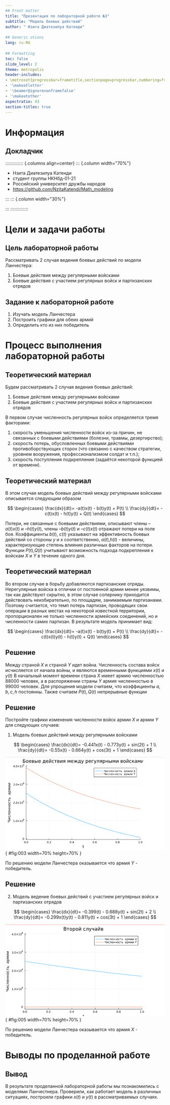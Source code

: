 ```yaml
---
## Front matter
title: "Презентация по лабораторной работе №3"
subtitle: "Модель боевых действий"
author: " Нзита Диатезилуа Катенди"

## Generic otions
lang: ru-RU

## Formatting
toc: false
slide_level: 2
theme: metropolis
header-includes:
- \metroset{progressbar=frametitle,sectionpage=progressbar,numbering=fraction}
- '\makeatletter'
- '\beamer@ignorenonframefalse'
- '\makeatother'
aspectratio: 43
section-titles: true
---
```


# Информация

## Докладчик

:::::::::::::: {.columns align=center}
::: {.column width="70%"}

  * Нзита Диатезилуа Катенди
  * студент группы НКНбд-01-21
  * Российский университет дружбы народов
  * <https://github.com/NzitaKatendi/Math_modeling>

:::
::: {.column width="30%"}


:::
::::::::::::::

# Цели и задачи работы

## Цель лабораторной работы
 
Рассматривать 2 случая ведения боевых действий по модели Ланчестера:
1. Боевые действия между регулярными войсками
2. Боевые действия с участием регулярных войск и партизанских отрядов

## Задание к лабораторной работе

1. Изучать модель Ланчестера
2. Построить графики для обеих армий
3. Определить кто из них победитель

# Процесс выполнения лабораторной работы

## Теоретический материал 

Будем рассматривать 2 случая ведения боевых действий: 
1. Боевые действия между регулярными войсками 
2. Боевые действия с участием регулярных войск и партизанских отрядов 

В первом случае численность регулярных войск определяется тремя факторами:

1. скорость уменьшения численности войск из-за причин, не связанных с боевыми действиями (болезни, травмы, дезертирство);
2. скорость потерь, обусловленных боевыми действиями противоборствующих сторон (что связанно с качеством стратегии, уровнем вооружения, профессионализмом солдат и т.п.);
3. скорость поступления подкрепления (задаётся некоторой функцией от времени). 

## Теоретический материал 

В этом случае модель боевых действий между регулярными войсками описывается следующим образом

$$
 \begin{cases}
	\frac{dx}{dt}= -a(t)x(t) - b(t)y(t) + P(t)
	\\   
	\frac{dy}{dt}= -c(t)x(t) - h(t)y(t) + Q(t)
 \end{cases}
$$

Потери, не связанные с боевыми действиями, описывают члены $–a(t)x(t)$ и $–h(t)y(t)$, члены $–b(t)y(t)$ и $–c(t)x(t)$ отражают потери на поле боя. Коэффициенты $b(t)$, $c(t)$ указывают на эффективность боевых действий со стороны $y$ и $x$ соответственно, $a(t)$,$h(t)$  - величины, характеризующие степень влияния различных факторов на потери. Функции $P(t)$,$Q(t)$  учитывают возможность подхода подкрепления к войскам $X$ и $Y$ в течение одного дня. 

## Теоретический материал 

Во втором случае в борьбу добавляются партизанские отряды. Нерегулярные войска в отличии от постоянной армии менее уязвимы, так как действуют скрытно, в этом случае сопернику приходится действовать неизбирательно, по площадям, занимаемым партизанами. Поэтому считается, что темп потерь партизан, проводящих свои операции в разных местах на некоторой известной территории, пропорционален не только численности армейских соединений, но и численности самих партизан. В результате модель принимает вид:

$$
 \begin{cases}
	\frac{dx}{dt}= -a(t)x(t) - b(t)y(t) + P(t)
	\\   
	\frac{dy}{dt}= -c(t)x(t)y(t) - h(t)y(t) + Q(t)
 \end{cases}
$$

## Решение

Между страной $X$ и страной $Y$ идет война. Численность состава войск исчисляется от начала войны, и являются временными функциями $x(t)$ и $y(t)$
В начальный момент времени страна $X$ имеет армию численностью 88000 человек, 
а в распоряжении страны $Y$ армия численностью в 99000 человек.
Для упрощения модели считаем, что коэффициенты $a, b, c, h$ постоянны. 
Также считаем $P(t), Q(t)$ непрерывные функции

## Решение

Постройте графики изменения численности войск армии $X$ и армии $Y$ для следующих случаев:

1. Модель боевых действий между регулярными войсками

$$
 \begin{cases}
	\frac{dx}{dt}= -0.441x(t) - 0.773y(t) + sin(2t) + 1
	\\   
	\frac{dy}{dt}= -0.55x(t) - 0.664y(t) + cos(3t) + 1
 \end{cases}
$$

![График изменения численности в случае 1 (Julia)](image/image1.png){ #fig:003 width=70% height=70% }

По решению модели Ланчестера оказывается что армия $Y$ - победитель.

## Решение

2. Модель ведение боевых действий с участием регулярных войск и партизанских отрядов

$$
 \begin{cases}
	\frac{dx}{dt}= -0.399(t) - 0.688y(t) + sin(2t) + 2
	\\   
	\frac{dy}{dt}= -0.299x(t)y(t) - 0.811y(t) + cos(3t) + 1
 \end{cases}
$$

![График изменения численности в случае 2 (Julia)](image/image2.png){ #fig:005 width=70% height=70% }

По решению модели Ланчестера оказывается что армия $X$ - победитель.

# Выводы по проделанной работе

## Вывод

В результате проделанной лабораторной работы мы познакомились с моделями Ланчестнера. 
Проверили, как работает модель в различных ситуациях, построили графики $x(t)$ и $y(t)$ в рассматриваемых случаях.